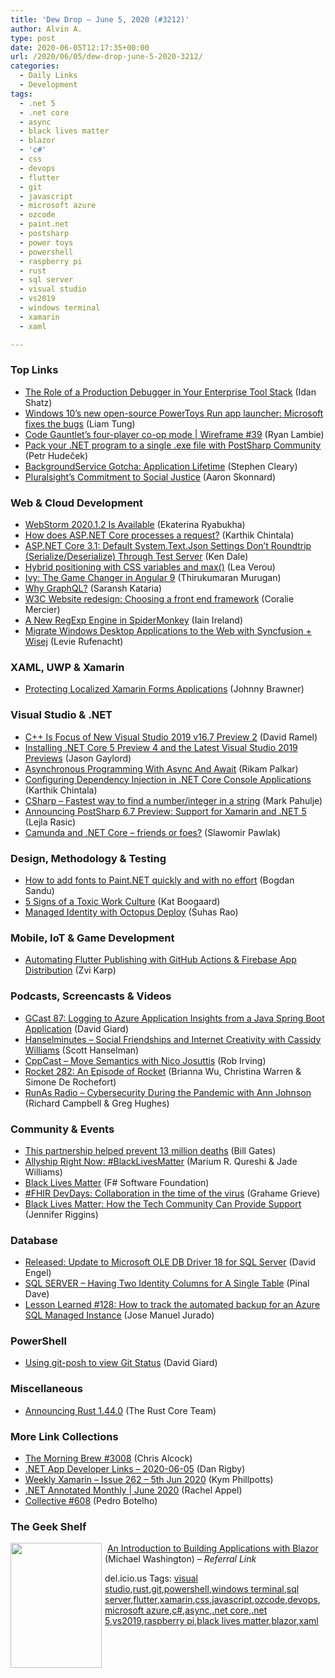 ```yaml
---
title: 'Dew Drop – June 5, 2020 (#3212)'
author: Alvin A.
type: post
date: 2020-06-05T12:17:35+00:00
url: /2020/06/05/dew-drop-june-5-2020-3212/
categories:
  - Daily Links
  - Development
tags:
  - .net 5
  - .net core
  - async
  - black lives matter
  - blazor
  - 'c#'
  - css
  - devops
  - flutter
  - git
  - javascript
  - microsoft azure
  - ozcode
  - paint.net
  - postsharp
  - power toys
  - powershell
  - raspberry pi
  - rust
  - sql server
  - visual studio
  - vs2019
  - windows terminal
  - xamarin
  - xaml

---
```

### <a name="top"></a>Top Links

  * <a href="https://oz-code.com/blog/production-debugging/role-production-debugger-enterprise-tool-stack" target="_blank" rel="noopener noreferrer">The Role of a Production Debugger in Your Enterprise Tool Stack</a> (Idan Shatz)
  * <a href="https://www.zdnet.com/article/windows-10s-new-open-source-powertoys-run-app-launcher-microsoft-fixes-the-bugs/#ftag=RSSbaffb68" target="_blank" rel="noopener noreferrer">Windows 10&#8217;s new open-source PowerToys Run app launcher: Microsoft fixes the bugs</a> (Liam Tung)
  * <a href="https://www.raspberrypi.org/blog/code-gauntlets-four-player-co-op-mode-wireframe-39/" target="_blank" rel="noopener noreferrer">Code Gauntlet’s four-player co-op mode | Wireframe #39</a> (Ryan Lambie)
  * <a href="https://dotnetkicks.com/r/497481?url=https://www.postsharp.net/blog/post/Pack-your-NET-program-to-a-single-exe-file-with-PostSharp-Community?utm_source=dotnetkicks.com&utm_medium=paid&utm_campaign=community-packer" target="_blank" rel="noopener noreferrer">Pack your .NET program to a single .exe file with PostSharp Community</a> (Petr Hudeček)
  * <a href="https://blog.stephencleary.com/2020/06/backgroundservice-gotcha-application-lifetime.html" target="_blank" rel="noopener noreferrer">BackgroundService Gotcha: Application Lifetime</a> (Stephen Cleary)
  * <a href="https://www.pluralsight.com/blog/news/pluralsights-commitment-social-justic" target="_blank" rel="noopener noreferrer">Pluralsight’s Commitment to Social Justice</a> (Aaron Skonnard)

### <a name="web"></a>Web & Cloud Development

  * <a href="https://blog.jetbrains.com/webstorm/2020/06/webstorm-2020-1-2/" target="_blank" rel="noopener noreferrer">WebStorm 2020.1.2 Is Available</a> (Ekaterina Ryabukha)
  * <a href="https://coderethinked.com/how-does-asp-net-core-processes-a-request/" target="_blank" rel="noopener noreferrer">How does ASP.NET Core processes a request?</a> (Karthik Chintala)
  * <a href="https://rimdev.io/default-system-text-json-settings-dont-roundtrip-serialize-deserialize-through-test-server/" target="_blank" rel="noopener noreferrer">ASP.NET Core 3.1: Default System.Text.Json Settings Don&#8217;t Roundtrip (Serialize/Deserialize) Through Test Server</a> (Ken Dale)
  * <a href="http://feedproxy.google.com/~r/leaverou/~3/hppfqWTJi4A/" target="_blank" rel="noopener noreferrer">Hybrid positioning with CSS variables and max()</a> (Lea Verou)
  * <a href="https://www.syncfusion.com/blogs/post/ivy-the-game-changer-in-angular-9.aspx" target="_blank" rel="noopener noreferrer">Ivy: The Game Changer in Angular 9</a> (Thirukumaran Murugan)
  * <a href="https://dev.to/saranshk/why-graphql-3d5l" target="_blank" rel="noopener noreferrer">Why GraphQL?</a> (Saransh Kataria)
  * <a href="https://www.w3.org/blog/2020/06/w3c-website-redesign-choosing-a-front-end-framework/" target="_blank" rel="noopener noreferrer">W3C Website redesign: Choosing a front end framework</a> (Coralie Mercier)
  * <a href="https://hacks.mozilla.org/2020/06/a-new-regexp-engine-in-spidermonkey/" target="_blank" rel="noopener noreferrer">A New RegExp Engine in SpiderMonkey</a> (Iain Ireland)
  * <a href="https://www.syncfusion.com/blogs/post/migrate-windows-desktop-applications-to-the-web-with-syncfusion-wisej.aspx" target="_blank" rel="noopener noreferrer">Migrate Windows Desktop Applications to the Web with Syncfusion + Wisej</a> (Levie Rufenacht)

### <a name="silverlight"></a>XAML, UWP & Xamarin

  * <a href="https://www.preemptive.com/blog/article/1200-protecting-localized-xamarin-forms-applications/107-support-corner" target="_blank" rel="noopener noreferrer">Protecting Localized Xamarin Forms Applications</a> (Johnny Brawner)

### <a name="dotnet"></a>Visual Studio & .NET

  * <a href="https://visualstudiomagazine.com/articles/2020/06/04/vs-2019-16-7-preview-2.aspx" target="_blank" rel="noopener noreferrer">C++ Is Focus of New Visual Studio 2019 v16.7 Preview 2</a> (David Ramel)
  * <a href="https://www.jasongaylord.com/blog/2020/06/04/dotnet-5-preview-4-and-visual-studio-2019" target="_blank" rel="noopener noreferrer">Installing .NET Core 5 Preview 4 and the Latest Visual Studio 2019 Previews</a> (Jason Gaylord)
  * <a href="https://www.c-sharpcorner.com/article/asynchronous-programming-with-async-await/" target="_blank" rel="noopener noreferrer">Asynchronous Programming With Async And Await</a> (Rikam Palkar)
  * <a href="https://coderethinked.com/configuring-dependency-injection-in-net-core-console-applications/" target="_blank" rel="noopener noreferrer">Configuring Dependency Injection in .NET Core Console Applications</a> (Karthik Chintala)
  * <a href="http://metadataconsulting.blogspot.com/2020/06/CSharp-Fastest-way-to-find-a-number-or-integer-in-a-string.html" target="_blank" rel="noopener noreferrer">CSharp &#8211; Fastest way to find a number/integer in a string</a> (Mark Pahulje)
  * <a href="https://www.postsharp.net/blog/post/PostSharp-6-7-Preview-Support-for-Xamarin-and-NET-5" target="_blank" rel="noopener noreferrer">Announcing PostSharp 6.7 Preview: Support for Xamarin and .NET 5</a> (Lejla Rasic)
  * <a href="https://altkomsoftware.pl/en/blog/camunda-net-core-friends-foes/" target="_blank" rel="noopener noreferrer">Camunda and .NET Core – friends or foes?</a> (Slawomir Pawlak)

### <a name="design"></a>Design, Methodology & Testing

  * <a href="http://feedproxy.google.com/~r/boogiesbc/~3/S5w7HTCydlA/" target="_blank" rel="noopener noreferrer">How to add fonts to Paint.NET quickly and with no effort</a> (Bogdan Sandu)
  * <a href="https://dzone.com/articles/5-signs-of-a-toxic-work-culture" target="_blank" rel="noopener noreferrer">5 Signs of a Toxic Work Culture</a> (Kat Boogaard)
  * <a href="https://techcommunity.microsoft.com/t5/azure-architecture-blog/managed-identity-with-octopus-deploy/ba-p/1442424" target="_blank" rel="noopener noreferrer">Managed Identity with Octopus Deploy</a> (Suhas Rao)

### <a name="mobile"></a>Mobile, IoT & Game Development

  * <a href="https://medium.com/flutter-community/automating-flutter-publishing-with-github-actions-firebase-app-distribution-cc80dec638de?source=rss----86fb29d7cc6a---4" target="_blank" rel="noopener noreferrer">Automating Flutter Publishing with GitHub Actions & Firebase App Distribution</a> (Zvi Karp)

### <a name="podcasts"></a>Podcasts, Screencasts & Videos

  * <a href="http://DavidGiard.com/2020/06/04/GCast87LoggingToAzureApplicationInsightsFromAJavaSpringBootApplication.aspx" target="_blank" rel="noopener noreferrer">GCast 87: Logging to Azure Application Insights from a Java Spring Boot Application</a> (David Giard)
  * <a href="https://hanselminutes.simplecast.com/episodes/social-friendships-and-internet-creativity-with-cassidy-williams-fLxVekkv" target="_blank" rel="noopener noreferrer">Hanselminutes &#8211; Social Friendships and Internet Creativity with Cassidy Williams</a> (Scott Hanselman)
  * <a href="https://cppcast.libsyn.com/move-semantics-with-nico-josuttis" target="_blank" rel="noopener noreferrer">CppCast &#8211; Move Semantics with Nico Josuttis</a> (Rob Irving)
  * <a href="http://relay.fm/rocket/282" target="_blank" rel="noopener noreferrer">Rocket 282: An Episode of Rocket</a> (Brianna Wu, Christina Warren & Simone De Rochefort)
  * <a href="http://feedproxy.google.com/~r/RunaAsRadioWma/~3/TwP4V8v92ac/default.aspx" target="_blank" rel="noopener noreferrer">RunAs Radio &#8211; Cybersecurity During the Pandemic with Ann Johnson</a> (Richard Campbell & Greg Hughes)

### <a name="events"></a>Community & Events

  * <a href="https://www.gatesnotes.com/Health/Gavi-has-helped-prevent-13-million-deaths" target="_blank" rel="noopener noreferrer">This partnership helped prevent 13 million deaths</a> (Bill Gates)
  * <a href="https://blog.twitter.com/en_us/topics/company/2020/allyship-right-now-black-lives-matter.html" target="_blank" rel="noopener noreferrer">Allyship Right Now: #BlackLivesMatter</a> (Marium R. Qureshi & Jade Williams)
  * <a href="http://foundation.fsharp.org/black_lives_matter" target="_blank" rel="noopener noreferrer">Black Lives Matter</a> (F# Software Foundation)
  * <a href="http://www.healthintersections.com.au/?p=3037" target="_blank" rel="noopener noreferrer">#FHIR DevDays: Collaboration in the time of the virus</a> (Grahame Grieve)
  * <a href="https://thenewstack.io/black-lives-matter-how-the-tech-community-can-provide-support/" target="_blank" rel="noopener noreferrer">Black Lives Matter: How the Tech Community Can Provide Support</a> (Jennifer Riggins)

### <a name="sql"></a>Database

  * <a href="https://techcommunity.microsoft.com/t5/sql-server/released-update-to-microsoft-ole-db-driver-18-for-sql-server/ba-p/1441179" target="_blank" rel="noopener noreferrer">Released: Update to Microsoft OLE DB Driver 18 for SQL Server</a> (David Engel)
  * <a href="https://blog.sqlauthority.com/2020/06/05/sql-server-having-two-identity-columns-for-a-single-table/?utm_source=rss&utm_medium=rss&utm_campaign=sql-server-having-two-identity-columns-for-a-single-table" target="_blank" rel="noopener noreferrer">SQL SERVER – Having Two Identity Columns for A Single Table</a> (Pinal Dave)
  * <a href="https://techcommunity.microsoft.com/t5/azure-database-support-blog/lesson-learned-128-how-to-track-the-automated-backup-for-an/ba-p/1442355" target="_blank" rel="noopener noreferrer">Lesson Learned #128: How to track the automated backup for an Azure SQL Managed Instance</a> (Jose Manuel Jurado)

### <a name="ps"></a>PowerShell

  * <a href="http://davidgiard.com/2020/06/03/UsingGitposhToViewGitStatus.aspx" target="_blank" rel="noopener noreferrer">Using git-posh to view Git Status</a> (David Giard)

### <a name="misc"></a>Miscellaneous

  * <a href="https://blog.rust-lang.org/2020/06/04/Rust-1.44.0.html" target="_blank" rel="noopener noreferrer">Announcing Rust 1.44.0</a> (The Rust Core Team)

### <a name="links"></a>More Link Collections

  * <a href="http://feedproxy.google.com/~r/ReflectivePerspective/~3/yNw703puEOY/" target="_blank" rel="noopener noreferrer">The Morning Brew #3008</a> (Chris Alcock)
  * <a href="https://links.danrigby.com/2020/06/app-developer-links-2020-06-05/" target="_blank" rel="noopener noreferrer">.NET App Developer Links &#8211; 2020-06-05</a> (Dan Rigby)
  * <a href="http://weeklyxamarin.com/issues/262" target="_blank" rel="noopener noreferrer">Weekly Xamarin &#8211; Issue 262 &#8211; 5th Jun 2020</a> (Kym Phillpotts)
  * <a href="https://blog.jetbrains.com/dotnet/2020/06/05/net-annotated-monthly-june-2020/" target="_blank" rel="noopener noreferrer">.NET Annotated Monthly | June 2020</a> (Rachel Appel)
  * <a href="http://feedproxy.google.com/~r/tympanus/~3/Bi15MBfFXYQ/" target="_blank" rel="noopener noreferrer">Collective #608</a> (Pedro Botelho)

### <a name="shelf"></a>The Geek Shelf

<a href="https://www.amazon.com/Introduction-Building-Applications-Blazor-applications-ebook/dp/B07WPQTT6H/?tag=amavin-20" target="_blank" rel="noopener noreferrer"><img loading="lazy" decoding="async" width="146" height="200" align="left" style="margin: 0px 5px 10px 0px; border: 0px currentcolor; border-image: none; float: left; display: inline; background-image: none;" src="https://m.media-amazon.com/images/I/619BLhyd8ML._AC_UL320_.jpg" border="0" /></a>&nbsp;<a href="https://www.amazon.com/Introduction-Building-Applications-Blazor-applications-ebook/dp/B07WPQTT6H/?tag=amavin-20" target="_blank" rel="noopener noreferrer">An Introduction to Building Applications with Blazor</a> (Michael Washington) _&#8211; Referral Link_

<div class="wlWriterEditableSmartContent" id="scid:77ECF5F8-D252-44F5-B4EB-D463C5396A79:e36b3683-c6f0-44a3-85a6-ce70124a09b4" style="margin: 0px; padding: 0px; float: none; display: inline;">
  del.icio.us Tags: <a href="http://del.icio.us/popular/visual+studio" rel="tag">visual studio</a>,<a href="http://del.icio.us/popular/rust" rel="tag">rust</a>,<a href="http://del.icio.us/popular/git" rel="tag">git</a>,<a href="http://del.icio.us/popular/powershell" rel="tag">powershell</a>,<a href="http://del.icio.us/popular/windows+terminal" rel="tag">windows terminal</a>,<a href="http://del.icio.us/popular/sql+server" rel="tag">sql server</a>,<a href="http://del.icio.us/popular/flutter" rel="tag">flutter</a>,<a href="http://del.icio.us/popular/xamarin" rel="tag">xamarin</a>,<a href="http://del.icio.us/popular/css" rel="tag">css</a>,<a href="http://del.icio.us/popular/javascript" rel="tag">javascript</a>,<a href="http://del.icio.us/popular/ozcode" rel="tag">ozcode</a>,<a href="http://del.icio.us/popular/devops" rel="tag">devops</a>,<a href="http://del.icio.us/popular/microsoft+azure" rel="tag">microsoft azure</a>,<a href="http://del.icio.us/popular/c%23" rel="tag">c#</a>,<a href="http://del.icio.us/popular/async" rel="tag">async</a>,<a href="http://del.icio.us/popular/.net+core" rel="tag">.net core</a>,<a href="http://del.icio.us/popular/.net+5" rel="tag">.net 5</a>,<a href="http://del.icio.us/popular/vs2019" rel="tag">vs2019</a>,<a href="http://del.icio.us/popular/raspberry+pi" rel="tag">raspberry pi</a>,<a href="http://del.icio.us/popular/black+lives+matter" rel="tag">black lives matter</a>,<a href="http://del.icio.us/popular/blazor" rel="tag">blazor</a>,<a href="http://del.icio.us/popular/xaml" rel="tag">xaml</a>
</div>